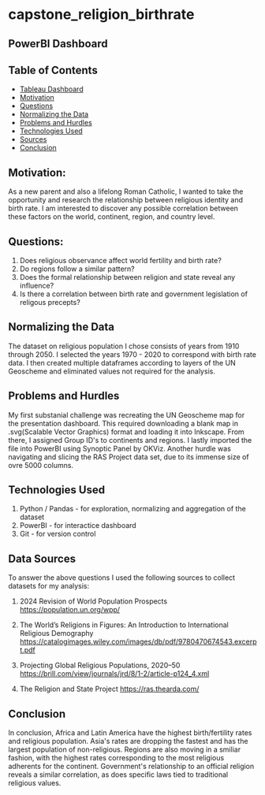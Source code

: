 # capstone_religion_birthrate

## PowerBI Dashboard

## Table of Contents
* [Tableau Dashboard](#PowerBI-dashboard)
* [Motivation](#motivation)
* [Questions](#questions)
* [Normalizing the Data](#normaling-the-data)
* [Problems and Hurdles](#problems-and-hurdles)
* [Technologies Used](#technologies-used)
* [Sources](#sources)
* [Conclusion](#conclusion)

## Motivation:
As a new parent and also a lifelong Roman Catholic, I wanted to take the opportunity and research the relationship between religious identity and birth rate. 
I am interested to discover any possible correlation between these factors on the world, continent, region, and country level.


## Questions:
1) Does religious observance affect world fertility and birth rate?
2) Do regions follow a similar pattern?
3) Does the formal relationship between religion and state reveal any influence?
4) Is there a correlation between birth rate and government legislation of religous precepts?

## Normalizing the Data
The dataset on religious population I chose consists of years from 1910 through 2050. I selected the years 1970 - 2020 to correspond with birth rate data. I then created multiple dataframes according to layers of the UN Geoscheme and eliminated values not required for the analysis.

## Problems and Hurdles
My first substanial challenge was recreating the UN Geoscheme map for the presentation dashboard. This required downloading a blank map in .svg(Scalable Vector Graphics) format and loading it into Inkscape. From there, I assigned Group ID's to continents and regions. I lastly imported the file into PowerBI using Synoptic Panel by OKViz. Another hurdle was navigating and slicing the RAS Project data set, due to its immense size of ovre 5000 columns. 


## Technologies Used
1) Python / Pandas - for exploration, normalizing and aggregation of the dataset
2) PowerBI - for interactice dashboard
3) Git - for version control

## Data Sources
To answer the above questions I used the following sources to collect datasets for my analysis:

1) 2024 Revision of World Population Prospects
https://population.un.org/wpp/

2) The World’s Religions in Figures: An Introduction to International Religious Demography
https://catalogimages.wiley.com/images/db/pdf/9780470674543.excerpt.pdf

3) Projecting Global Religious Populations, 2020–50
https://brill.com/view/journals/jrd/8/1-2/article-p124_4.xml

4) The Religion and State Project
https://ras.thearda.com/

## Conclusion
In conclusion, Africa and Latin America have the highest birth/fertility rates and religious population. Asia's rates are dropping the fastest and has the largest population of non-religious. Regions are also moving in a smiliar fashion, with the highest rates corresponding to the most religious adherents for the continent. Government's relationship to an official religion reveals a similar correlation, as does specific laws tied to traditional religious values. 
